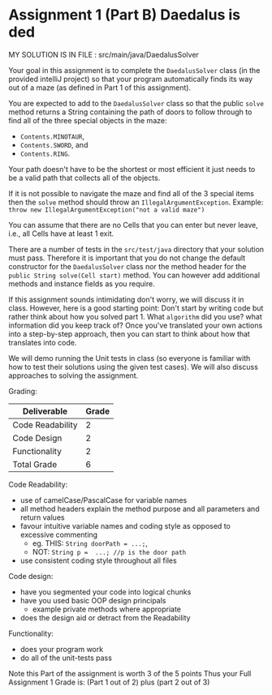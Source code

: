 # Assignment 1 (Part B) Daedalus is ded

MY SOLUTION IS IN FILE : src/main/java/DaedalusSolver

Your goal in this assignment is to complete the `DaedalusSolver` class (in the provided intelliJ project) so that your program automatically finds its way out of a maze (as defined in Part 1 of this assignment).

You are expected to add to the `DaedalusSolver` class so that the public `solve` method returns a String containing the path of doors to follow through to find all of the three special objects in the maze:

- `Contents.MINOTAUR`,
- `Contents.SWORD`, and
- `Contents.RING`.

Your path doesn't have to be the shortest or most efficient it just needs to be a valid path that collects all of the objects.

If it is not possible to navigate the maze and find all of the 3 special items then the `solve` method should throw an `IllegalArgumentException`. Example: `throw new IllegalArgumentException("not a valid maze")`

You can assume that there are no Cells that you can enter but never leave, i.e., all Cells have at least 1 exit.

There are a number of tests in the `src/test/java` directory that your solution must pass. Therefore it is important that you do not change the default constructor for the `DaedalusSolver` class nor the method header for the `public String solve(Cell start)` method. You can however add additional methods and instance fields as you require.

If this assignment sounds intimidating don't worry, we will discuss it in class. However, here is a good starting point: Don't start by writing code but rather think about how you solved part 1. What `algorithm` did you use? what information did you keep track of? Once you've translated your own actions into a step-by-step approach, then you can start to think about how that translates into code.

We will demo running the Unit tests in class (so everyone is familiar with how to test their solutions using the given test cases). We will also discuss approaches to solving the assignment.

Grading:

| Deliverable  | Grade  |
|---|---|
| Code Readability  | 2 |
| Code Design       | 2 |
| Functionality     | 2 |
| Total Grade       | 6 |

Code Readability:
- use of camelCase/PascalCase for variable names
- all method headers explain the method purpose and all parameters and return values
- favour intuitive variable names and coding style as opposed to excessive commenting
  - eg. THIS: `String doorPath = ...;`,
  - NOT: `String p =  ...; //p is the door path`
- use consistent coding style throughout all files

Code design:
- have you segmented your code into logical chunks
- have you used basic OOP design principals
  - example  private methods where appropriate
- does the design aid or detract from the Readability

Functionality:
  - does your program work
  - do all of the unit-tests pass


Note this Part of the assignment is worth 3 of the 5 points
Thus your Full Assignment 1 Grade is: (Part 1 out of 2) plus (part 2 out of 3)
